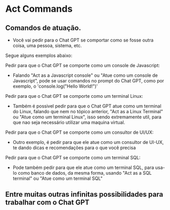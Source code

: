 # Act Commands

## Comandos de atuação.

* Você vai pedir para o Chat GPT se comportar como se fosse outra coisa, uma pessoa, sistema, etc.

Segue alguns exemplos abaixo:

Pedir para que o Chat GPT se comporte como um console de Javascript:

* Falando "Act as a Javascript console" ou "Atue como um console de Javascript", pode se usar comandos no prompt do Chat GPT, como por exemplo, o 'console.log("Hello World!")'

Pedir para que o Chat GPT se comporte como um terminal Linux:

* Também é possivel pedir para que o Chat GPT atue como um terminal do Linux, falando que nem no tópico anterior, "Act as a Linux Terminal" ou "Atue como um terminal Linux", isso sendo extremamente util, para que nao seja necessário utilizar uma maquina virtual.

Pedir para que o Chat GPT se comporte como um consultor de UI/UX:

* Outro exemplo, é pedir para que ele atue como um consultor de UI-UX, te dando dicas e recomendações para o que você precisa

Pedir para que o Chat GPT se comporte como um terminal SQL:

* Pode também pedir para que ele atue como um terminal SQL, para usa-lo como banco de dados, da mesma forma, usando "Act as a SQL terminal" ou "Atue como um terminal SQL"

Entre muitas outras infinitas possibilidades para trabalhar com o Chat GPT
---------------------------------------------------------------------------------------------------------
